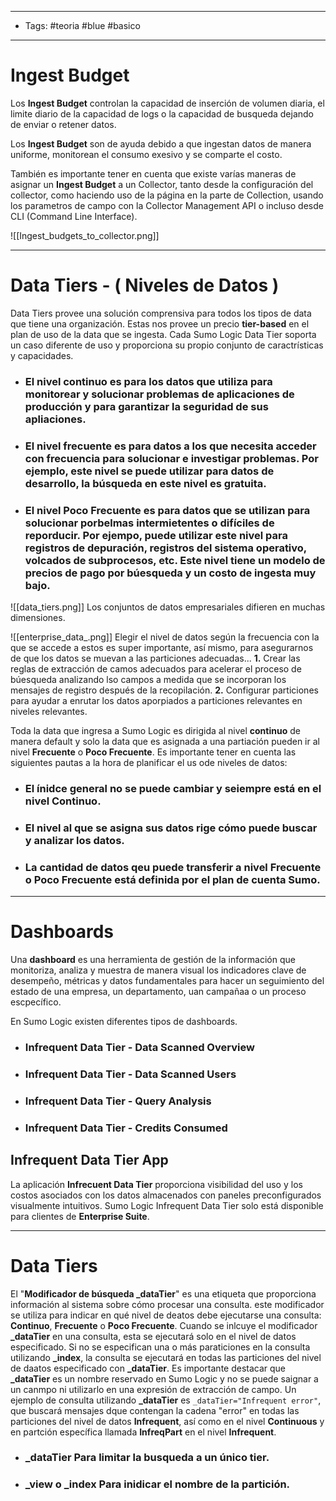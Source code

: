 ---------------------------
- Tags: #teoria #blue #basico
- -------
# Ingest Budget 
Los **Ingest Budget** controlan la capacidad de inserción de volumen diaria, el limite diario de la capacidad de logs o la capacidad de busqueda dejando de enviar o retener datos. 

Los **Ingest Budget** son de ayuda debido a que ingestan datos de manera uniforme, monitorean el consumo exesivo y se comparte el costo.

También es importante tener en cuenta que existe varías maneras de asignar un **Ingest Budget** a un Collector, tanto desde la configuración del collector, como haciendo uso de la página en la parte de Collection, usando los parametros de campo con la Collector Management API o incluso desde CLI (Command Line Interface).

![[Ingest_budgets_to_collector.png]]

------
# Data Tiers - ( Niveles de Datos )

Data Tiers provee una solución comprensiva para todos los tipos de data que tiene una organización. Estas nos provee un precio **tier-based** en el plan de uso de la data que se ingesta.
Cada Sumo Logic Data Tier soporta un caso diferente de uso y proporciona su propio conjunto de caractrísticas y capacidades.

- ### El nivel **continuo** es para los datos que utiliza para monitorear y solucionar problemas de aplicaciones de producción y para garantizar la seguridad de sus apliaciones.
- ### El nivel **frecuente** es para datos a los que necesita acceder con frecuencia para solucionar e investigar problemas. Por ejemplo, este nivel se puede utilizar para datos de desarrollo, la búsqueda en este nivel es gratuita.
- ### El nivel **Poco Frecuente** es para datos que se utilizan para solucionar porbelmas intermietentes o difíciles de reporducir. Por ejempo, puede utilizar este nivel para registros de depuración, registros del sistema operativo, volcados de subprocesos, etc. Este nivel tiene un modelo de precios de pago por búesqueda y un costo de ingesta muy bajo.

![[data_tiers.png]]
Los conjuntos de datos empresariales difieren en muchas dimensiones.

![[enterprise_data_.png]]
Elegir el nivel de datos según la frecuencia con la que se accede a estos es super importante, así mismo, para asegurarnos de que los datos se muevan a las particiones adecuadas...
**1.** Crear las reglas de extracción de camos adecuados para acelerar el proceso de búesqueda analizando lso campos a medida que se incorporan los mensajes de registro después de la recopilación.
**2.** Configurar particiones para ayudar a enrutar los datos aporpiados a particiones relevantes en niveles relevantes.

Toda la data que ingresa a Sumo Logic es dirigida al nivel **continuo** de manera default y solo la data que es asignada a una partiación pueden ir al nivel **Frecuente** o **Poco Frecuente**.
Es importante tener en cuenta las siguientes pautas a la hora de planificar el us ode niveles de datos:
- ### El ínidce general no se puede cambiar y seiempre está en el nivel **Continuo**.
- ### El nivel al que se asigna sus datos rige cómo puede buscar y analizar los datos. 
- ### La cantidad de datos qeu puede transferir a nivel Frecuente o Poco Frecuente está definida por el plan de cuenta Sumo.

-----
# Dashboards
Una **dashboard** es una herramienta de gestión de la información que monitoriza, analiza y muestra de manera visual los indicadores clave de desempeño, métricas y datos fundamentales para hacer un seguimiento del estado de una empresa, un departamento, uan campañaa o un proceso escpecífico.

En Sumo Logic existen diferentes tipos de dashboards.

- ### **Infrequent Data Tier - Data Scanned Overview**
- ### **Infrequent Data Tier - Data Scanned Users**
- ### **Infrequent Data Tier - Query Analysis**
- ### **Infrequent Data Tier - Credits Consumed**
## Infrequent Data Tier App
La aplicación **Infrecuent Data Tier** proporciona visibilidad del uso y los costos asociados con los datos almacenados con paneles  preconfigurados visualmente intuitivos. Sumo Logic Infrequent Data Tier solo está disponible para clientes de **Enterprise Suite**.

-----
# Data Tiers
El "**Modificador de búsqueda \_dataTier**" es una etiqueta que proporciona información al sistema sobre cómo procesar una consulta. este modificador se utiliza para indicar en qué nivel de deatos debe ejecutarse una consulta: **Continuo**, **Frecuente** o **Poco Frecuente**.
Cuando se inlcuye el modificador **\_dataTier** en una consulta, esta se ejecutará solo en el nivel de datos especificado. Si no se especifican una o más paraticiones en la consulta utilizando **\_index**, la consulta se ejecutará en todas las particiones del nivel de daatos especificado con **\_dataTier**. 
Es importante destacar que **\_dataTier** es un nombre reservado en Sumo Logic y no se puede saignar a un canmpo ni utilizarlo en una expresión de extracción de campo. 
Un ejemplo de consulta utilizando **\_dataTier** es `_dataTier="Infrequent error"`, que buscará mensajes dque contengan la cadena "error" en todas las particiones del nivel de datos **Infrequent**, así como en el nivel **Continuous** y en partción específica llamada **InfreqPart** en el nivel **Infrequent**.

- ### **\_dataTier** Para limitar la busqueda a un único tier.
- ### **\_view** o **\_index** Para inidicar el nombre de la partición. 



